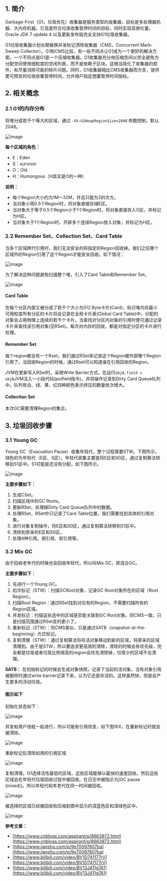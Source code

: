 
## 1. 简介

Garbage-First（G1，垃圾优先）收集器是服务类型的收集器，目标是多处理器机器、大内存机器。它高度符合垃圾收集暂停时间的目标，同时实现高吞吐量。Oracle JDK 7 update 4 以及更新发布版完全支持G1垃圾收集器。

G1垃圾收集器计划长期替换并发标记清除收集器（CMS，Concurrent Mark-Sweep Collector）。G1和CMS比较，有一些不同点让G1成为一个更好的解决方案。一个不同点是G1是一个压缩收集器。G1收集器充分地压缩空间以完全避免为分配空间使用细粒度的空闲列表，而不是依赖于区块。这相当简化了收集器的部件，和尽量消除可能的碎片问题。同时，G1收集器相比CMS收集器而方言，提供更可预言的垃圾收集暂停时间，允许用户指定想要暂停时间指标。

## 2. 相关概念

### 2.1 G1的内存分布

将堆分成若干个等大的区域，通过 `-XX:G1HeapRegionSize=2048` 参数控制，默认2048。

![image](https://raw.githubusercontent.com/future94/java-technology/master/java-base/jvm/images/WX20211015-160054.png)

**每个区域的角色：**
- E：Eden
- S：survivor
- O：Old
- H：Humongous（H其实是O的一种）

**说明：**
- 每个Region大小约为1M～32M，并且只能为2的次方。
- 当对象小雨0.5个Region时，将对象直接存储E区。
- 当对象大于等于0.5个Region小于1个Region时，将对象直接存入O区，并标记为H区。
- 当对象大于1个Region时，开辟多个连续Region放入对象，并标记为H区。

### 2.2 Remember Set、Collection Set、Card Table

当多个区域跨代引用时，我们无法安全的将指定的Region回收掉。我们之后哪个区域外的Region引用了这个Region才能安全回收。如下情况：

![image](https://raw.githubusercontent.com/future94/java-technology/master/java-base/jvm/images/hiy1238y2hiuwak12ada.png)

为了解决这种问题避免扫描整个堆，引入了Card Table和Remember Set。

![image](https://raw.githubusercontent.com/future94/java-technology/master/java-base/jvm/images/8yhu12iedasy78hiu2eqw.png)

#### Card Table

在每个分区内部又被分成了若干个大小为512 Byte卡片(Card)，标识堆内存最小可用粒度所有分区的卡片将会记录在全局卡片表(Global Card Table)中，分配的对象会占用物理上连续的若干个卡片，当查找对分区内对象的引用时便可通过记录卡片来查找该引用对象(见RSet)。每次对内存的回收，都是对指定分区的卡片进行处理。

#### Remember Set

每个region都会有一个Rset，我们通过RSet来记录这个Region被外部哪个Region引用了。当回收Region的时候，通过Rset可以知道谁在引用回收的Region。

JVM在更新写入RSet时，采用Write Barrier方式。在运行`objA.field = objB`JVM注入一小段代码(putfield指令)，并将操作记录到Dirty Card Queue队列中。队列有白、绿、黄、红四种颜色表示挤压的数量依次增大。

#### Collection Set

本次GC需要清理Region的集合。

## 3. 垃圾回收步骤

### 3.1 Young GC

Young GC（Evacuation Pause）收集年轻代，整个过程需要STW。下图所示，绿色的为年轻代（E区、S区）。年轻代收集主要是将E区和S0区，通过复制算法转移到S1区中。S1可能是还没有分配，如下图所示。

![image](https://raw.githubusercontent.com/future94/java-technology/master/java-base/jvm/images/jiuy2198hiwudas12eioqjwdkas.png)

**主要步骤如下：**
1. 生成CSet。
2. 扫描区域中的GC Roots。
3. 更新RSet，处理掉Dirty Card Queue队列中的数据。
4. 处理RSet，RSet中只记录了Card Table位置，我们需要找到具体的引用对象。
5. 进行对象复制操作，将E区和S0区，通过复制算法转移到S1区中。
6. 清除到原来的E区和S0区。
7. 处理4种引用。弱引用、软引用等。

### 3.2 Mix GC

由于回收老年代的时候也会回收年轻代，所以叫Mix GC，即混合GC。

**主要步骤如下：**
1. 先进行一个Young GC。
2. 初次标记（STW）：扫描GCRoot对象，记录GC Root对象所在的区域（Root Region）。
3. 扫描Root Region：通过RSet找到对应有的Region，不需要扫描所有的Region区域。
4. 并发标记：扫描这些选中的区域是否能关联到GC Root对象。同CMS一致，只是扫描范围通过RSet变的更小了。
5. 重新标记（STW）：同CMS类似，只是通过SATB（snapshot-at-the-beginning）方式标记。
6. 复制清理（STW）：通过复制算法将存活对象移动到新的区域，将原来的区域清理到。由于是STW，所以要追求更高效的清除，清除的时候会有优先级，完全都是垃圾或者垃圾比例很高的region会优先清除掉，垃圾少的区域不会清理。

**SATB：**
在初始标记的时候会生成对象快照，记录下当前的活对象，当有对象引用被删除时通过write barrier记录下来，认为它还是存活的。这样虽然快，但是会产生更多的浮动垃圾。

#### 图示如下

初始化状态如下：

![image](https://raw.githubusercontent.com/future94/java-technology/master/java-base/jvm/images/Slide13.png)

并发和用户线程一起进行，所以可能有引用改变，如下图中X，在重新标记时就会被清除。

![image](https://raw.githubusercontent.com/future94/java-technology/master/java-base/jvm/images/Slide14.png)

重新标记后清除如用的引用区域

![image](https://raw.githubusercontent.com/future94/java-technology/master/java-base/jvm/images/Slide15.png)

复制清理。G1选择活性最低的区域，这些区域能够以最快的速度回收。然后这些区域会在年轻代垃圾回收过程中被回收。在日志中被指示为[GC pause (mixed)]。所以年轻代和年老代在同一时间被回收。 

![image](https://raw.githubusercontent.com/future94/java-technology/master/java-base/jvm/images/Slide16.png)

被选择的区域已经被回收和压缩到图中显示的深蓝色区和深绿色区中。 

![image](https://raw.githubusercontent.com/future94/java-technology/master/java-base/jvm/images/Slide17.png)


**参考文章：**
- [https://www.cnblogs.com/aspirant/p/8663872.html](https://www.cnblogs.com/aspirant/p/8663872.html)
- [https://www.jianshu.com/p/9e70097807ba](https://www.jianshu.com/p/9e70097807ba)
- [https://www.bilibili.com/video/BV1D741177rV](https://www.bilibili.com/video/BV1D741177rV)
- [https://www.bilibili.com/video/BV13J411g7A1](https://www.bilibili.com/video/BV13J411g7A1)
